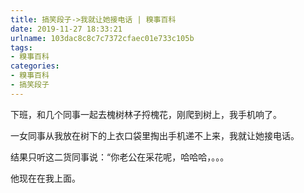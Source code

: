 ```yaml
---
title: 搞笑段子->我就让她接电话 | 糗事百科
date: 2019-11-27 18:33:21
urlname: 103dac8c8c7c7372cfaec01e733c105b
tags: 
- 糗事百科
categories:
- 糗事百科
- 搞笑段子
---
```

下班，和几个同事一起去槐树林子捋槐花，刚爬到树上，我手机响了。

一女同事从我放在树下的上衣口袋里掏出手机递不上来，我就让她接电话。

结果只听这二货同事说：“你老公在采花呢，哈哈哈，。。。

他现在在我上面。


